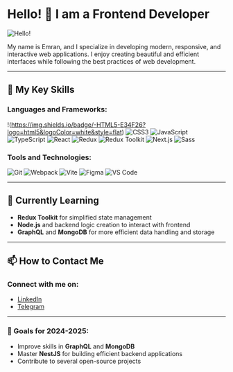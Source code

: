 # Hello! 👋 I am a Frontend Developer

![Hello!](https://media.giphy.com/media/xTiIzJSKB4l7xTouE8/giphy.gif)

My name is Emran, and I specialize in developing modern, responsive, and interactive web applications. I enjoy creating beautiful and efficient interfaces while following the best practices of web development.

---

## 🚀 My Key Skills

### Languages and Frameworks:
!(https://img.shields.io/badge/-HTML5-E34F26?logo=html5&logoColor=white&style=flat)
![CSS3](https://img.shields.io/badge/-CSS3-1572B6?logo=css3&logoColor=white&style=flat)
![JavaScript](https://img.shields.io/badge/-JavaScript-F7DF1E?logo=javascript&logoColor=black&style=flat)
![TypeScript](https://img.shields.io/badge/-TypeScript-007ACC?logo=typescript&logoColor=white&style=flat)
![React](https://img.shields.io/badge/-React-61DAFB?logo=react&logoColor=black&style=flat)
![Redux](https://img.shields.io/badge/-Redux-764ABC?logo=redux&logoColor=white&style=flat)
![Redux Toolkit](https://img.shields.io/badge/-Redux%20Toolkit-764ABC?logo=redux&logoColor=white&style=flat)
![Next.js](https://img.shields.io/badge/-Next.js-000000?logo=nextdotjs&logoColor=white&style=flat)
![Sass](https://img.shields.io/badge/-Sass-CC6699?logo=sass&logoColor=white&style=flat)

### Tools and Technologies:
![Git](https://img.shields.io/badge/-Git-F05032?logo=git&logoColor=white&style=flat)
![Webpack](https://img.shields.io/badge/-Webpack-8DD6F9?logo=webpack&logoColor=black&style=flat)
![Vite](https://img.shields.io/badge/-Vite-646CFF?logo=vite&logoColor=white&style=flat)
![Figma](https://img.shields.io/badge/-Figma-F24E1E?logo=figma&logoColor=white&style=flat)
![VS Code](https://img.shields.io/badge/-VS%20Code-007ACC?logo=visual-studio-code&logoColor=white&style=flat)

---

## 🌱 Currently Learning
- **Redux Toolkit** for simplified state management
- **Node.js** and backend logic creation to interact with frontend
- **GraphQL** and **MongoDB** for more efficient data handling and storage

---

## 📫 How to Contact Me

### Connect with me on:
- [LinkedIn](https://www.linkedin.com/in/emran-patdyyew-886743230)
- [Telegram](https://t.me/Emran20040810)

---

### 🎯 Goals for 2024-2025:
- Improve skills in **GraphQL** and **MongoDB**
- Master **NestJS** for building efficient backend applications
- Contribute to several open-source projects
